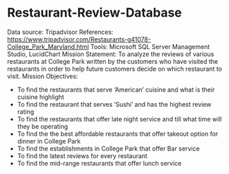 # Restaurant-Review-Database
Data source: Tripadvisor
References: https://www.tripadvisor.com/Restaurants-g41078-College_Park_Maryland.html
Tools: Microsoft SQL Server Management Studio, LucidChart
Mission Statement:
To analyze the reviews of various restaurants at College Park written by the customers who
have visited the restaurants in order to help future customers decide on which restaurant to visit.
Mission Objectives:
- To find the restaurants that serve ‘American’ cuisine and what is their cuisine highlight
- To find the restaurant that serves ‘Sushi’ and has the highest review rating
- To find the restaurants that offer late night service and till what time will they be
operating
- To find the the best affordable restaurants that offer takeout option for dinner in College
Park
- To find the establishments in College Park that offer Bar service
- To find the latest reviews for every restaurant
- To find the mid-range restaurants that offer lunch service
